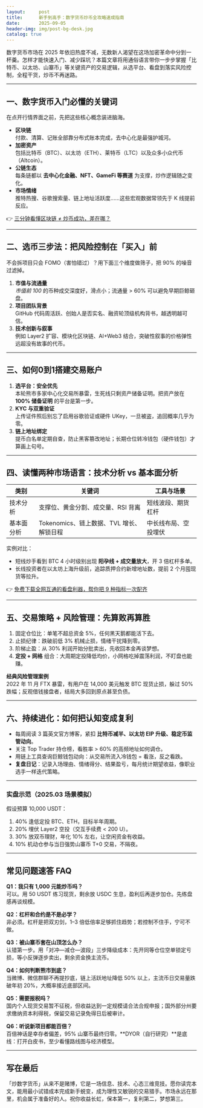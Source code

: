 ```yaml
---
layout:     post
title:      新手到高手：数字货币炒币全攻略速成指南
date:       2025-09-05
header-img: img/post-bg-desk.jpg
catalog: true
---
```


数字货币市场在 2025 年依旧热度不减，无数新人渴望在这场加密革命中分到一杯羹。怎样才能快速入门、减少踩坑？本篇文章将用通俗语言带你一步步掌握「比特币、以太坊、山寨币」等关键资产的交易逻辑，从选平台、看盘到落实风险控制，全程干货，炒币不再迷路。

---

## 一、数字货币入门必懂的关键词  
在点开行情界面之前，先把这些核心概念装进脑海。

- **区块链**  
  付款、清算、记账全部靠分布式账本完成，去中心化是最强护城河。  
- **加密资产**  
  包括比特币（BTC）、以太坊（ETH）、莱特币（LTC）以及众多小众代币（Altcoin）。  
- **公链生态**  
  每条链都以 **去中心化金融、NFT、GameFi 等赛道** 为支撑，炒作逻辑随之变化。  
- **市场情绪**  
  推特热搜、谷歌搜索量、链上地址活跃度……这些宏观数据常领先于 K 线提前反应。

👉 [三分钟看懂区块链 ≠ 炒币成功，差在哪？](https://okxdog.com/)

---

## 二、选币三步法：把风险控制在「买入」前

不会拆项目只会 FOMO（害怕错过）？用下面三个维度做筛子，把 90% 的噪音过滤掉。

1. **市值与流通量**  
   *市值前 100* 的币种成交深度好，滑点小；流通量 > 60% 可以避免早期巨鲸砸盘。  
2. **项目团队背景**  
   GitHub 代码周活跃、创始人是否实名、融资轮顶级机构背书，越透明越可信。  
3. **技术创新与叙事**  
   例如 Layer2 扩容、模块化区块链、AI+Web3 结合，突破性叙事的价格弹性远超没有故事的代币。

---

## 三、如何0到1搭建交易账户

1. **选平台：安全优先**  
   本轮熊市多家中心化交易所暴雷，生死线只剩资产储备证明。把资产放在 **100% 储备证明** 的平台是第一步。  
2. **KYC 与双重验证**  
   上传证件照后别忘了启用谷歌验证或硬件 UKey，一旦被盗，追回概率几乎为零。  
3. **链上地址绑定**  
   提币白名单定期自查，防止黑客篡改地址；长期仓位转冷钱包（硬件钱包）才算画上句号。

---

## 四、读懂两种市场语言：技术分析 vs 基本面分析

| 类别 | 关键词 | 工具与场景 |
|---|---|---|
| 技术分析 | 支撑位、黄金分割、成交量、RSI 背离 | 短线波段、期货杠杆 |
| 基本面分析 | Tokenomics、链上数据、TVL 增长、解锁日程 | 中长线布局、空投埋伏 |

实例对比：  
- 短线炒手看到 BTC 4 小时级别出现 **阳孕线 + 成交量放大**，开 3 倍杠杆多单。  
- 长线投资者在以太坊上海升级前，追踪质押合约新增地址数，提前 2 个月囤现货等拉升。

👉 [免费下载全网互通的看盘利器，帮你把 9 种指标一次配齐](https://okxdog.com/)

---

## 五、交易策略 + 风险管理：先算败再算胜

1. 固定仓位比：单笔不超总资金 5%，任何黑天鹅都能活下去。  
2. 止损纪律：跌破前低 3% 机械止损，情绪干扰降到零。  
3. 阶梯止盈：从 30% 利润开始分批卖出，先收回本金再谈梦想。  
4. **定投 + 网格** 组合：大周期定投降低均价，小网格吃掉震荡利润，不盯盘也能赚。

**经典风险管理案例**  
2022 年 11 月 FTX 暴雷，有用户在 14,000 美元触发 BTC 现货止损，躲过 50% 跌幅；反观借钱接盘者，结局大多回到原点甚至负债。

---

## 六、持续进化：如何把认知变成复利

- 每周阅读 3 篇英文官方博客，紧扣 **比特币减半、以太坊 EIP 升级、稳定币监管动向**。  
- 关注 Top Trader 持仓榜，看胜率 > 60% 的高频地址如何调仓。  
- 用链上工具查询巨鲸钱包动向：从交易所流入冷钱包 = 看涨，反之看跌。  
- **复盘日记**：记录入场理由、情绪得分、结果盈亏，每月统计期望收益，像职业选手一样迭代策略。

---

### 实盘示范（2025.03 场景模拟）

假设预算 10,000 USDT：

1. 40% 逢低定投 BTC、ETH，目标半年周期。  
2. 20% 埋伏 Layer2 空投（交互手续费 < 200 U）。  
3. 30% 放双币理财，年化 10% 左右，让空闲资金有收益。  
4. 10% 机动仓参与当日强势山寨币 T+0 交易，不隔夜。

---

## 常见问题速答 FAQ

**Q1：我只有 1,000 元能炒币吗？**  
可以。用 50 USDT 练习现货，剩余放 USDC 生息，盈利后再逐步加仓。先练盘感再谈规模。

**Q2：杠杆和合约是不是必学？**  
非必须。杠杆是把双刃剑，1–3 倍低倍率足够抓住趋势；若控制不住手，宁可不做。

**Q3：被山寨币套在山顶怎么办？**  
认错第一步。用「对冲—减仓—波段」三步降级成本：先开同等仓位空单锁定亏损，等小反弹逐步卖出，剩余资金换主流币。

**Q4：如何判断熊市到底？**  
当微博、微信群聊不再提抄底，链上活跃地址降低 50% 以上，主流币日交易量跌破年初 20%，大概率接近底部区间。

**Q5：需要报税吗？**  
国内个人现货交易暂不征税，但收益达到一定规模请合法合规申报；国外部分州要求缴纳资本利得税，保留交易记录免得日后被审计。

**Q6：听说新项目都能百倍？**  
百倍神话是幸存者偏差，95% 山寨币最终归零。**DYOR（自行研究）**是底线：打开白皮书，至少看懂路线图与经济模型。

---

## 写在最后

「炒数字货币」从来不是赌博，它是一场信息、技术、心态三维竞技。愿你读完本文，能用最小试错成本完成新手蜕变，成为理性又敏锐的交易猎手。市场永远在那里，机会属于准备好的人。祝你收益长虹，保本第一，复利第二，梦想第三。